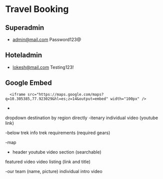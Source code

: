 # Travel Booking
## Superadmin

- admin@mail.com Password123@

## Hoteladmin

- lokesh@mail.com Testing123!

## Google Embed
      <iframe src="https://maps.google.com/maps?q=10.305385,77.923029&hl=es;z=14&output=embed" width="100px" />

-
dropdown destination by region directly
-itenary individual video (youtube link)

-below trek info
trek requirements (required gears)

-map


- header youtube video section (searchable)

featured video
video listing (link and title)


-our team (name, picture)
individual intro video
